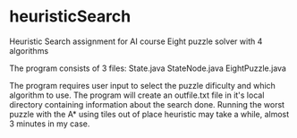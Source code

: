 # heuristicSearch
Heuristic Search assignment for AI course
Eight puzzle solver with 4 algorithms

The program consists of 3 files:
State.java
StateNode.java
EightPuzzle.java

The program requires user input to select the puzzle dificulty and which algorithm to use.
The program will create an outfile.txt file in it's local directory containing information about the search done.
Running the worst puzzle with the A* using tiles out of place heuristic may take a while, almost 3 minutes in my case. 
